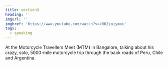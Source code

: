 ```yaml
---
title: section3
heading: ''
imgurl: ''
imghref: 'https://www.youtube.com/watch?v=xR6Zzoiymxc'
tags:
  - speaking
---
```

At the Motorcycle Travellers Meet (MTM) in Bangalore, talking about his crazy, solo, 5000-mile motorcycle trip through the back roads of Peru, Chile and Argentina.
